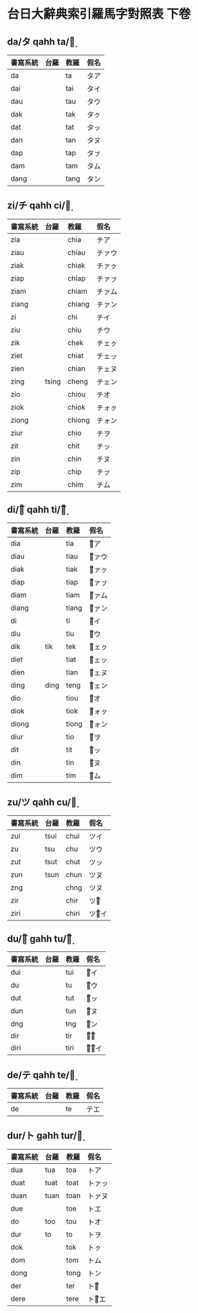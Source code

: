 # 台日大辭典索引羅馬字對照表 下卷

## da/タ qahh ta/タ̣

| 書寫系統 | 台羅 | 教羅 | 假名 |
| :--- | :--- | :--- | :--- |
| da | | ta | タア |
| dai | | tai | タイ |
| dau | | tau | タウ |
| dak | | tak | タㇰ |
| dat | | tat | タッ |
| dan | | tan | タヌ |
| dap | | tap | タㇷ゚ |
| dam | | tam | タム |
| dang | | tang | タン |

## zi/チ qahh ci/チ̣

| 書寫系統 | 台羅 | 教羅 | 假名 |
| :--- | :--- | :--- | :--- |
| zia | | chia | チア |
| ziau | | chiau | チァウ |
| ziak | | chiak | チァㇰ |
| ziap | | chiap | チァㇷ゚ |
| ziam | | chiam | チァム |
| ziang | | chiang | チァン |
| zi | | chi | チイ |
| ziu | | chiu | チウ |
| zik | | chek | チェㇰ |
| ziet | | chiat | チェッ |
| zien | | chian | チェヌ |
| zing | tsing | cheng | チェン |
| zio | | chiou | チオ |
| ziok | | chiok | チォㇰ |
| ziong | | chiong | チォン |
| ziur | | chio | チヲ |
| zit | | chit | チッ |
| zin | | chin | チヌ |
| zip | | chip | チㇷ゚ |
| zim | | chim | チム |

## di/チ͞ qahh ti/チ̣͞

| 書寫系統 | 台羅 | 教羅 | 假名 |
| :--- | :--- | :--- | :--- |
| dia | | tia | チ͞ア |
| diau | | tiau | チ͞ァウ |
| diak | | tiak | チ͞ァㇰ |
| diap | | tiap | チ͞ァㇷ゚ |
| diam | | tiam | チ͞ァム |
| diang | | tiang | チ͞ァン |
| di | | ti | チ͞イ |
| diu | | tiu | チ͞ウ |
| dik | tik | tek | チ͞ェㇰ |
| diet | | tiat | チ͞ェッ |
| dien | | tian | チ͞ェヌ |
| ding | ding | teng | チ͞ェン |
| dio | | tiou | チ͞オ |
| diok | | tiok | チ͞ォㇰ |
| diong | | tiong | チ͞ォン |
| diur | | tio | チ͞ヲ |
| dit | | tit | チ͞ッ |
| din | | tin | チ͞ヌ |
| dim | | tim | チ͞ム |

## zu/ツ qahh cu/ツ̣

| 書寫系統 | 台羅 | 教羅 | 假名 |
| :--- | :--- | :--- | :--- |
| zui | tsui | chui | ツイ |
| zu | tsu | chu | ツウ |
| zut | tsut | chut | ツッ |
| zun | tsun | chun | ツヌ |
| zng | | chng | ツヌ |
| zir | | chir | ツウ͞ |
| ziri | | chiri | ツゥ͞イ |

## du/ツ͞ gahh tu/ツ̣͞

| 書寫系統 | 台羅 | 教羅 | 假名 |
| :--- | :--- | :--- | :--- |
| dui | | tui | ツ͞イ |
| du | | tu | ツ͞ウ |
| dut | | tut | ツ͞ッ |
| dun | | tun | ツ͞ヌ |
| dng | | tng | ツ͞ン |
| dir | | tir | ツ͞ウ͞ |
| diri | | tiri | ツ͞ゥ͞イ |

## de/テ qahh te/テ̣

| 書寫系統 | 台羅 | 教羅 | 假名 |
| :--- | :--- | :--- | :--- |
| de | | te | テエ |

## dur/ト gahh tur/ト̣

| 書寫系統 | 台羅 | 教羅 | 假名 |
| :--- | :--- | :--- | :--- |
| dua | tua | toa | トア |
| duat | tuat | toat | トァッ |
| duan | tuan | toan | トァヌ |
| due | | toe | トエ |
| do | too | tou | トオ |
| dur | to | to | トヲ |
| dok | | tok | トㇰ |
| dom | | tom | トム |
| dong | | tong | トン |
| der | | ter | トオ͞ |
| dere | | tere | トォ͞エ |

